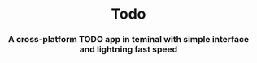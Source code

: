 <h1 align="center">
<b> Todo </b>
</h1>
<h3 align="center">
<b> A cross-platform TODO app in teminal with simple interface and lightning fast speed </b>
</h3>
